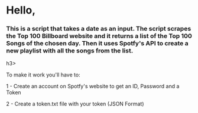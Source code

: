 <h1>Hello,</h1>

<h3>This is a script that takes a date as an input.
The script scrapes the Top 100 Billboard website and it returns a list of the Top 100 Songs of the chosen day.
Then it uses Spotfy's API to create a new playlist with all the songs from the list.</h3>h3>

To make it work you'll have to:

<p>1 - Create an account on Spotfy's website to get an ID, Password and a Token</p>
<p></p>2 - Create a token.txt file with your token (JSON Format)</p>


